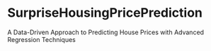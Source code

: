 # SurpriseHousingPricePrediction
A Data-Driven Approach to Predicting House Prices with Advanced Regression Techniques
